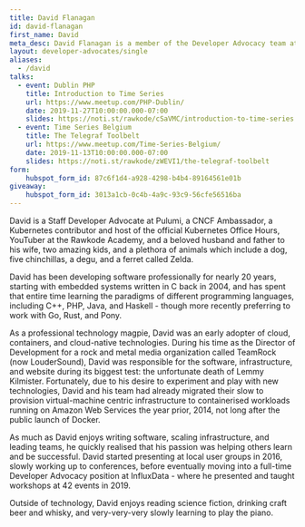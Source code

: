 ```yaml
---
title: David Flanagan
id: david-flanagan
first_name: David
meta_desc: David Flanagan is a member of the Developer Advocacy team at Pulumi.
layout: developer-advocates/single
aliases:
  - /david
talks:
  - event: Dublin PHP
    title: Introduction to Time Series
    url: https://www.meetup.com/PHP-Dublin/
    date: 2019-11-27T10:00:00.000-07:00
    slides: https://noti.st/rawkode/cSaVMC/introduction-to-time-series
  - event: Time Series Belgium
    title: The Telegraf Toolbelt
    url: https://www.meetup.com/Time-Series-Belgium/
    date: 2019-11-13T10:00:00.000-07:00
    slides: https://noti.st/rawkode/zWEVI1/the-telegraf-toolbelt
form:
    hubspot_form_id: 87c6f1d4-a928-4298-b4b4-89164561e01b
giveaway:
    hubspot_form_id: 3013a1cb-0c4b-4a9c-93c9-56cfe56516ba
---
```


David is a Staff Developer Advocate at Pulumi, a CNCF Ambassador, a Kubernetes contributor and host of the official Kubernetes Office Hours, YouTuber at the Rawkode Academy, and a beloved husband and father to his wife, two amazing kids, and a plethora of animals which include a dog, five chinchillas, a degu, and a ferret called Zelda.

David has been developing software professionally for nearly 20 years, starting with embedded systems written in C back in 2004, and has spent that entire time learning the paradigms of different programming languages, including C++, PHP, Java, and Haskell - though more recently preferring to work with Go, Rust, and Pony.

As a professional technology magpie, David was an early adopter of cloud, containers, and cloud-native technologies. During his time as the Director of Development for a rock and metal media organization called TeamRock (now LouderSound), David was responsible for the software, infrastructure, and website during its biggest test: the unfortunate death of Lemmy Kilmister. Fortunately, due to his desire to experiment and play with new technologies, David and his team had already migrated their slow to provision virtual-machine centric infrastructure to containerised workloads running on Amazon Web Services the year prior, 2014, not long after the public launch of Docker.

As much as David enjoys writing software, scaling infrastructure, and leading teams, he quickly realised that his passion was helping others learn and be successful. David started presenting at local user groups in 2016, slowly working up to conferences, before eventually moving into a full-time Developer Advocacy position at InfluxData - where he presented and taught workshops at 42 events in 2019.

Outside of technology, David enjoys reading science fiction, drinking craft beer and whisky, and very-very-very slowly learning to play the piano.
